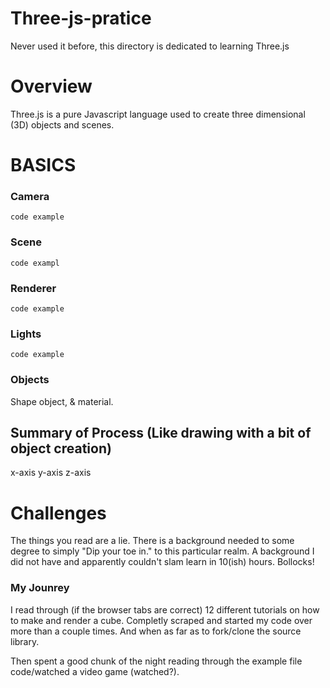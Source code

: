 # Three-js-pratice
Never used it before, this directory is dedicated to learning Three.js

# Overview

Three.js is a pure Javascript language used to create three dimensional (3D) objects and scenes.

# BASICS

### Camera

`code example`

### Scene

`code exampl`

### Renderer

`code example`

### Lights

`code example`

### Objects

Shape object, & material.

## Summary of Process (Like drawing with a bit of object creation)

x-axis y-axis z-axis

# Challenges

The things you read are a lie. There is a background needed to some degree to simply "Dip your toe in." to this particular realm. A background I did not have and apparently couldn't slam learn in 10(ish) hours. Bollocks!

### My Jounrey

I read through (if the browser tabs are correct) 12 different tutorials on how to make and render a cube. Completly scraped and started my code over more than a couple times. And when as far as to fork/clone the source library.

Then spent a good chunk of the night reading through the example file code/watched a video game (watched?).  
